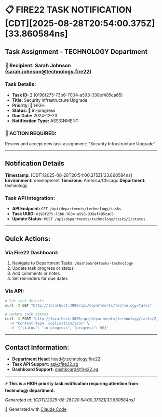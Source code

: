 # 📋 FIRE22 TASK NOTIFICATION [CDT][2025-08-28T20:54:00.375Z][33.860584ns]

## Task Assignment - TECHNOLOGY Department

### 📧 Recipient: Sarah Johnson (sarah.johnson@technology.fire22)

### Task Details:
- **Task ID:** 2 (0198f275-73b6-7004-a593-338ef485ca65)
- **Title:** Security Infrastructure Upgrade
- **Priority:** 🔴 HIGH
- **Status:** 🔄 in-progress
- **Due Date:** 2024-12-20
- **Notification Type:** ASSIGNMENT

### 🎯 ACTION REQUIRED:
Review and accept new task assignment: "Security Infrastructure Upgrade"

---

## Notification Details

**Timestamp:** [CDT][2025-08-28T20:54:00.375Z][33.860584ns]
**Environment:** development
**Timezone:** America/Chicago
**Department:** technology

### Task API Integration:
- **API Endpoint:** `GET /api/departments/technology/tasks`
- **Task UUID:** `0198f275-73b6-7004-a593-338ef485ca65`
- **Update Status:** `POST /api/departments/technology/tasks/2/status`

---

## Quick Actions:

### Via Fire22 Dashboard:
1. Navigate to Department Tasks: `/dashboard#tasks-technology`
2. Update task progress or status
3. Add comments or notes
4. Set reminders for due dates

### Via API:
```bash
# Get task details
curl -X GET "http://localhost:3000/api/departments/technology/tasks"

# Update task status
curl -X POST "http://localhost:3000/api/departments/technology/tasks/2/status" \
  -H "Content-Type: application/json" \
  -d '{"status": "in-progress", "progress": 50}'
```

---

## Contact Information:
- **Department Head:** head@technology.fire22
- **Task API Support:** api@fire22.ag
- **Dashboard Support:** dashboard@fire22.ag

---

**⚡ This is a HIGH priority task notification requiring attention from technology department.**

*Generated at: [CDT][2025-08-28T20:54:00.375Z][33.860584ns]*

🤖 Generated with [Claude Code](https://claude.ai/code)
